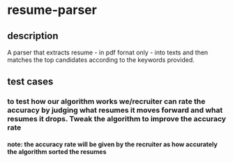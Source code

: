 # resume-parser

## description
A parser that extracts resume - in pdf fornat only - into texts and then matches the top candidates according to the keywords provided. 

 
 
## test cases 
### to test how our algorithm works we/recruiter can rate the accuracy by judging what resumes it moves forward and what resumes it drops. Tweak the algorithm to improve the accuracy rate
#### note: the accuracy rate will be given by the recruiter as how accurately the algorithm sorted the resumes 